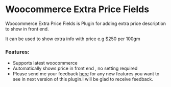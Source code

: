 Woocommerce Extra Price Fields
==============================
Woocommerce Extra Price Fields is Plugin for adding extra price description to show in front end.

It can be used to show extra info with price e.g $250 per 100gm

<h3>Features:</h3>
<ul>
<li>Supports latest woocommerce</li>
<li>Automatically shows price in front end , no setting required</li>
<li>Please send me your feedback  <a href="http://amansaini.me/contact/" rel="nofollow">here</a> for any new features you want to see in next version of this plugin.I will be glad to receive feedback.</li>
</ul>
